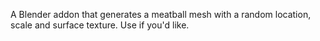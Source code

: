 A Blender addon that generates a meatball mesh with a random location, scale and surface texture. Use if you'd like.
